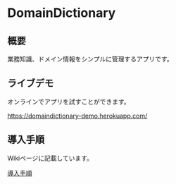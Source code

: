# DomainDictionary

## 概要

業務知識、ドメイン情報をシンプルに管理するアプリです。


## ライブデモ

オンラインでアプリを試すことができます。

https://domaindictionary-demo.herokuapp.com/


## 導入手順

Wikiページに記載しています。

[導入手順](https://github.com/enlighten-series/DomainDictionary/wiki/%E5%B0%8E%E5%85%A5%E6%89%8B%E9%A0%86)
